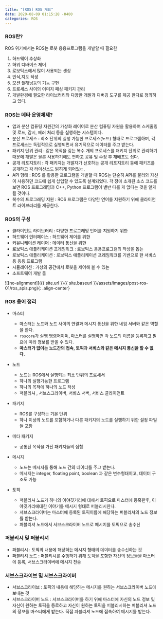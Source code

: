 ```yaml
---
title: "[ROS] ROS 개요"
date: 2020-08-09 01:15:28 -0400
categories: ROS
---
```


### ROS란?
ROS 위키에서는 ROS는 로봇 응용프로그램을 개발할 때 필요한 
1. 하드웨어 추상화
2. 하위 디바이스 제어
3. 로보틱스에서 많이 사용되는 센싱
4. 인식,지도 작성
5. 모션 플래닝등의 기능 구현
6. 프로세스 사이의 이미지 패싱 패키지 관리
7. 개발환경에 필요한 라이브러리와 다양한 개발과 디버깅 도구를 제공
한다로 정의하고 있다.

### ROS는 메타 운영체제?
- 앱과 분산 컴퓨팅 자원간의 가상화 레이어로 분산 컴퓨팅 자원을 활용하여 스케줄링 및 로드, 감시, 에러 처리 등을 실행하는 시스템이다.
- 분산 프로세스 : 최소 단위의 실행 가능한 프로세스(노드) 형태로 프로그램하며, 각 프로세스는 독립적으로 실행되면서 유기적으로 데이터를 주고 받는다.
- 패키지 단위 관리 : 같은 목적을 갖는 복수 개의 프로세스를 패키지 단위로 관리하기 때문에 개발은 물론 사용하기에도 편하고 공유 및 수정 후 재배포도 쉽다.
- 공개 리포지토리 : 각 패키지는 개발자가 선호하는 공개 리포지토리 등에 패키즈를 공개하고 각 라이선스도 밝히게 되어있ㄷ.
- API 형태 : ROS 를 활용한 프로그램을 개발할 때 ROS는 단순히 API를 불러와 자신이 사용하던 코드에 쉽게 삽입할 수 있도록 설계되었다. 각 장에 소개된 소스 코드를 보면 ROS 프로그래밍과 C++, Python 프로그램이 별반 다를 게 없다는 것을 알게 될 것이다.
- 복수의 프로그래밍 지원 : ROS 프로그램은 다양한 언어를 지원하기 위해 클라이언트 라이브러리를 제공한다.

### ROS의 구성

- 클라이언트 라이브러리 : 다양한 프로그래밍 언어를 지원하기 위한
- 하드웨어 인터페이스 : 하드웨어 제어를 위한
- 커뮤니케이션 레이어 : 데이터 통신을 위한 
- 로보틱스 애플리케이션 프레임워크 : 로보틱스 응용프로그램의 작성을 돕는
- 로보틱스 애플리케이션 : 로보틱스 애플리케이션 프레임워크를 기반으로 한 서비스용 응용 프로그램
- 시뮬레이션 : 가상의 공간에서 로봇을 제어해 볼 수 있는
- 소프트웨어 개발 툴

![[no-alignment]]({{ site.url }}{{ site.baseurl }}/assets/images/post-ros-01/ros_apis.png){: .align-center}

### ROS 용어 정리
- 마스터
    - 마스터는 노드와 노드 사이의 연결과 메시지 통신을 위한 네임 서버와 같은 역할을 한다.
    - ``roscore``가 실행 명령어이며, 마스터를 실행하면 각 노드의 이름을 등록하고 필요에 따라 정보를 받을 수 있다.
    - **마스터가 없이는 노드간의 접속, 토픽과 서비스와 같은 메시지 통신을 할 수 없다.**
- 노드
    - 노드는 ROS에서 실행되는 최소 단위의 프로세서
    - 하나의 실행가능한 프로그램
    - 하나의 목적에 하나의 노드 작성
    - 퍼블리셔 , 서브스크라이버, 서비스 서버, 서비스 클라이언트

- 패키지
    - ROS를 구성하는 기본 단위
    - 하나 이상의 노드를 포함하거나 다른 패키지의 노드를 실행하기 위한 설정 파일들 포함
- 메타 패키지
    - 공통된 목적을 가진 패키지들의 집합

- 메시지
    - 노드는 메시지를 통해 노드 간의 데이터를 주고 받는다.
    - 메시지는 integer, floating point, boolean 과 같은 변수형태이고, 데이터 구조도 가능
- 토픽
    - 퍼블리셔 노드가 하나의 이야깃거리에 대해서 토픽으로 마스터에 등혹한후, 이야깃거리에대한 이야기를 메시지 형태로 퍼블리시한다.
    - 서브스크라이버는 마스터에 등록된 토픽이름에 해당하는 퍼블리셔의 노드 정보를 받는다.
    - 퍼블리셔 노드에서 서브스크라이버 노드로 메시지를 토픽으로 송수신

### 퍼블리시 및 퍼블리셔
- 퍼블리시 : 토픽의 내용에 해당하는 메시지 형태의 데이터를 송수신하는 것
- 퍼블리셔 노드 : 퍼블리시를 수행하기 위해 토픽을 포함한 자신의 정보들을 마스터에 등록, 서브스크라이버에 메시지 전송

### 서브스크라이브 및 서브스크라이버
- 서브스크라이브 : 토픽의 내용에 해당하는 메시지를 원하는 서브스크라이버 노드에 보내는 것
- 서브스크라이버 노드 : 서브스크라이버를 하기 위해 마스터에 자신의 노드 정보 및 자신이 원하는 토픽을 등로하고 자신이 원하는 토픽을 퍼블리시하는 퍼블리셔 노드의 정보를 마스터에게 받는다. 직접 퍼블리셔 노드에 접속하여 메시지를 받는다.

